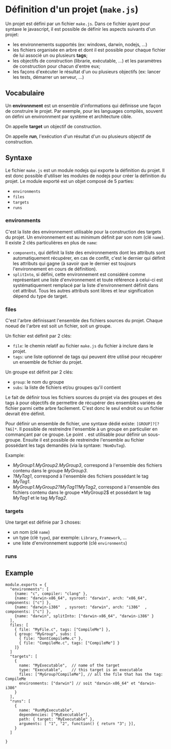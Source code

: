 # Définition d'un projet (`make.js`)

Un projet est défini par un fichier `make.js`.
Dans ce fichier ayant pour syntaxe le javascript, il est possible de définir les aspects suivants d'un projet:

 - les environnements supportés (ex: windows, darwin, nodejs, ...)
 - les fichiers organisée en arbre et dont il est possible pour chaque fichier de lui associé un ou plusieurs **tags**;
 - les objectifs de construction (librarie, exécutable, ...) et les paramètres de construction pour chacun d'entre eux;
 - les façons d'exécuter le résultat d'un ou plusieurs objectifs (ex: lancer les tests, démarrer un serveur, ...)

## Vocabulaire

Un **environnment** est un ensemble d'informations qui définisse une façon de construire le projet. Par exemple, pour les languages compilés, souvent on défini un environnment par système et architecture cible.

On appelle **target** un objectif de construction.

On appelle **run**, l'exécution d'un résultat d'un ou plusieurs objectif de construction.

## Syntaxe

Le fichier `make.js` est un module nodejs qui exporte la définition du projet.
Il est donc possible d'utiliser les modules de nodejs pour créer la définition du projet.
Le module exporté est un objet composé de 5 parties:

 - `environments`
 - `files`
 - `targets`
 - `runs`


### environments

C'est la liste des environnement utilisable pour la construction des targets du projet.
Un environnement est au minimum définit par son nom (clé `name`).
Il existe 2 clés particulières en plus de `name`:
 - `components`, qui définit la liste des environnements dont les attributs sont automatiquement récupérer, en cas de conflit, c'est le dernier qui définit les attributs qui gagne (à savoir que le dernier est toujours l'environnement en cours de définition).
 - `splitInto`, si défini, cette environnement est considéré comme représentant une liste d'environnement et toute référence à celui-ci est systématiquement remplacé par la liste d'environnement définit dans cet attribut.
Tous les autres attributs sont libres et leur signification dépend du type de target.


### files

C'est l'arbre définissant l'ensemble des fichiers sources du projet.
Chaque noeud de l'arbre est soit un fichier, soit un groupe.

Un fichier est définit par 2 clés:

 - `file`: le chemin relatif au fichier `make.js` du fichier à inclure dans le projet.
 - `tags`: une liste optionnel de tags qui peuvent être utilisé pour récupérer un ensemble de fichier du projet.

Un groupe est définit par 2 clés:

 - `group`: le nom du groupe
 - `subs`: la liste de fichiers et/ou groupes qu'il contient

Le fait de définir tous les fichiers sources du projet via des groupes et des tags à pour objectifs de permettre de récupérer des ensembles variées de fichier parmi cette arbre facilement. C'est donc le seul endroit ou un fichier devrait être définit.

Pour définir un ensemble de fichier, une syntaxe dédié existe: `[GROUP]?[?TAG]*`.
Il possible de restreindre l'ensemble à un groupe en particulier en commançant par ce groupe. Le point `.` est utilisable pour définir un sous-groupe.
Ensuite il est possible de restreindre l'ensemble au fichier possédant les tags demandés (via la syntaxe: `?NomDuTag`).

Example:

  - *MyGroup1.MyGroup2.MyGroup3*, correspond à l'ensemble des fichiers contenu dans le groupe *MyGroup3*.
  - *?MyTag1*, correspond à l'ensemble des fichiers possédant le tag *MyTag1*.
  - *MyGroup1.MyGroup2?MyTag1?MyTag2*, correspond à l'ensemble des fichiers contenu dans le groupe *MyGroup2$ et possédant le tag *MyTag1* et le tag *MyTag2*.


### targets

Une target est définie par 3 choses:

  - un nom (clé `name`)
  - un type (clé `type`), par exemple: `Library`, `Framework`, ...
  - une liste d'environnement supporté (clé `environments`)

### runs

## Example

```
module.exports = {
  "environments": [
    {name: "c", compiler: "clang" },
    {name: "darwin-x86_64", sysroot: "darwin", arch: "x86_64", components: ["c"] },
    {name: "darwin-i386"  , sysroot: "darwin", arch: "i386"  , components: ["c"] },
    {name: "darwin", splitInto: ["darwin-x86_64", "darwin-i386" }
  ],
  files: [
    { file: "MyFile.c", tags: ["CompileMe"] },
    { group: "MyGroup", subs: [
      { file: "DontCompileMe.c" },
      { file: "CompileMe.c", tags: ["CompileMe"] }
    ]}
  ]
  "targets": [
    {
      name: "MyExecutable",  // name of the target
      type: "Executable",    // this target is an executable
      files: ["MyGroup?CompileMe"], // all the file that has the tag: CompileMe
      environments: ["darwin"] // soit "darwin-x86_64" et "darwin-i386"
    }
  ],
  "runs": [
    {
      name: "RunMyExecutable",
      dependencies: ["MyExecutable"],
      path: { target: "MyExecutable" },
      arguments: [ "1", "2", function() { return "3"; }],
    }
  ]

}